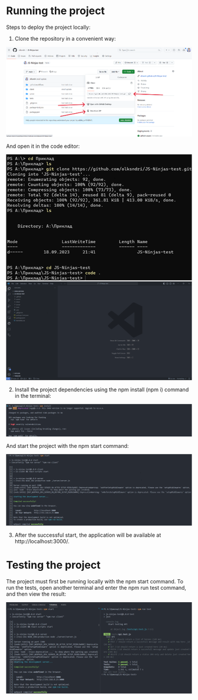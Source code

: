 # Running the project

Steps to deploy the project locally: 
1. Clone the repository in a convenient way:

![GitHub Logo](/assets/1.png) 

  And open it in the code editor: 

![GitHub Logo](/assets/2.png)
![GitHub Logo](/assets/3.png)

2. Install the project dependencies using the npm install (npm i) command in the terminal: 

![GitHub Logo](/assets/4.png)

  And start the project with the npm start command: 

![GitHub Logo](/assets/5.png)

3. After the successful start, the application will be available at http://localhost:3000/. 

# Testing the project
The project must first be running locally with the npm start command.
To run the tests, open another terminal and enter the npm run test command, and then view the result: 

![GitHub Logo](/assets/6.png)

